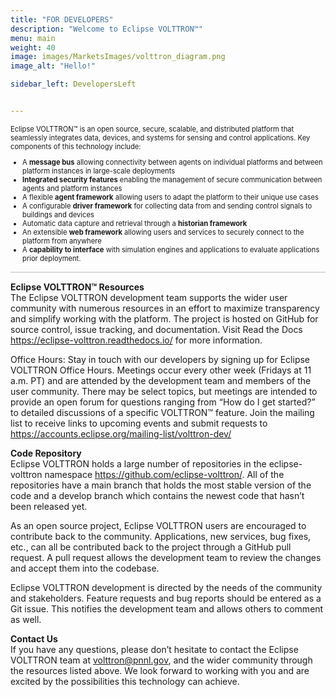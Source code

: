 ```yaml
---
title: "FOR DEVELOPERS"
description: "Welcome to Eclipse VOLTTRON™"
menu: main
weight: 40
image: images/MarketsImages/volttron_diagram.png 
image_alt: "Hello!"

sidebar_left: DevelopersLeft


---
```


<p style="font-size: 80%">
Eclipse VOLTTRON™ is an open source, secure, scalable, and distributed platform that seamlessly integrates data, devices, and systems for sensing and control applications. Key components of this technology include:</p>

<ul style="font-size: 80%">
    <li>A <strong>message bus</strong> allowing connectivity between agents on individual platforms and between platform instances in large-scale deployments</li>
    <li><strong>Integrated security features</strong> enabling the management of secure communication between agents and platform instances</li>
    <li>A flexible <strong>agent framework</strong> allowing users to adapt the platform to their unique use cases</li>
    <li>A configurable <strong>driver framework</strong> for collecting data from and sending control signals to buildings and devices</li>
    <li>Automatic data capture and retrieval through a <strong>historian framework</strong></li>
    <li>An extensible <strong>web framework</strong> allowing users and services to securely connect to the platform from anywhere</li>
    <li>A <b>capability to interface</b> with simulation engines and applications to evaluate applications prior deployment.</li>

</ul>

<hr style="height:2px;border-width:0;color:#d9d9d9;background-color:#d9d9d9">
<!--
- A **message bus** allowing connectivity between agents on individual platforms and between platform instances in large-scale deployments
- **Integrated security features** enabling the management of secure communication between agents and platform instances
- A flexible **agent framework** allowing users to adapt the platform to their unique use cases
- A configurable **driver framework** for collecting data from and sending control signals to buildings and devices
- Automatic data capture and retrieval through a **historian framework**
- An extensible **web framework** allowing users and services to securely connect to the platform from anywhere
- A **capability to interface** with simulation engines and applications to evaluate applications prior to deployment.
 -->

**Eclipse VOLTTRON™ Resources**  
The Eclipse VOLTTRON development team supports the wider user community with numerous resources in an effort to maximize transparency and simplify working with the platform. The project is hosted on GitHub for source control, issue tracking, and documentation. Visit Read the Docs <https://eclipse-volttron.readthedocs.io/> for more information.

Office Hours: Stay in touch with our developers by signing up for Eclipse VOLTTRON Office Hours. Meetings occur every other week (Fridays at 11 a.m. PT) and are attended by the development team and members of the user community. There may be select topics, but meetings are intended to provide an open forum for questions ranging from “How do I get started?” to detailed discussions of a specific VOLTTRON™ feature. Join the mailing list to receive links to upcoming events and submit requests to <https://accounts.eclipse.org/mailing-list/volttron-dev/>

**Code Repository**  
Eclipse VOLTTRON holds a large number of repositories in the eclipse-volttron namespace <https://github.com/eclipse-volttron/>.  All of the repositories have a main branch that holds the most stable version of the code and a develop branch which contains the newest code that hasn’t been released yet.

As an open source project, Eclipse VOLTTRON users are encouraged to contribute back to the community. Applications, new services, bug fixes, etc., can all be contributed back to the project through a GitHub pull request. A pull request allows the development team to review the changes and accept them into the codebase.

Eclipse VOLTTRON development is directed by the needs of the community and stakeholders. Feature requests and bug reports should be entered as a Git issue. This notifies the development team and allows others to comment as well.

**Contact Us**</br>
If you have any questions, please don’t hesitate to contact the Eclipse VOLTTRON team at <volttron@pnnl.gov>, and the wider community through the resources listed above. We look forward to working with you and are excited by the possibilities this technology can achieve.
